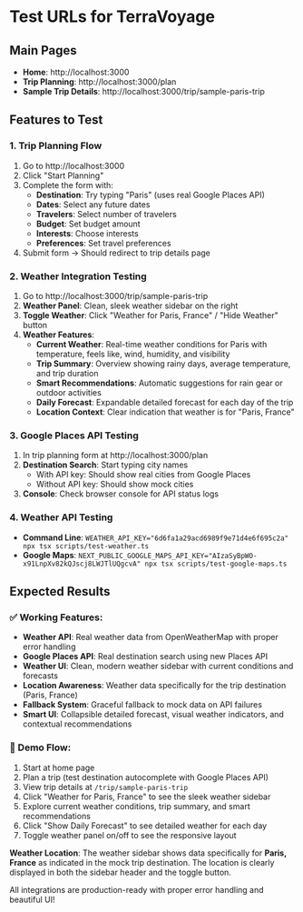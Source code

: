 # Test URLs for TerraVoyage

## Main Pages
- **Home**: http://localhost:3000
- **Trip Planning**: http://localhost:3000/plan
- **Sample Trip Details**: http://localhost:3000/trip/sample-paris-trip

## Features to Test

### 1. Trip Planning Flow
1. Go to http://localhost:3000
2. Click "Start Planning" 
3. Complete the form with:
   - **Destination**: Try typing "Paris" (uses real Google Places API)
   - **Dates**: Select any future dates
   - **Travelers**: Select number of travelers
   - **Budget**: Set budget amount
   - **Interests**: Choose interests
   - **Preferences**: Set travel preferences
4. Submit form → Should redirect to trip details page

### 2. Weather Integration Testing  
1. Go to http://localhost:3000/trip/sample-paris-trip
2. **Weather Panel**: Clean, sleek weather sidebar on the right
3. **Toggle Weather**: Click "Weather for Paris, France" / "Hide Weather" button
4. **Weather Features**:
   - **Current Weather**: Real-time weather conditions for Paris with temperature, feels like, wind, humidity, and visibility
   - **Trip Summary**: Overview showing rainy days, average temperature, and trip duration
   - **Smart Recommendations**: Automatic suggestions for rain gear or outdoor activities
   - **Daily Forecast**: Expandable detailed forecast for each day of the trip
   - **Location Context**: Clear indication that weather is for "Paris, France"

### 3. Google Places API Testing
1. In trip planning form at http://localhost:3000/plan
2. **Destination Search**: Start typing city names
   - With API key: Should show real cities from Google Places
   - Without API key: Should show mock cities
3. **Console**: Check browser console for API status logs

### 4. Weather API Testing  
- **Command Line**: `WEATHER_API_KEY="6d6fa1a29acd6989f9e71d4e6f695c2a" npx tsx scripts/test-weather.ts`
- **Google Maps**: `NEXT_PUBLIC_GOOGLE_MAPS_API_KEY="AIzaSyBpWO-x91LnpXv82kQJscj8LWJTlUQgcvA" npx tsx scripts/test-google-maps.ts`

## Expected Results

### ✅ Working Features:
- **Weather API**: Real weather data from OpenWeatherMap with proper error handling
- **Google Places API**: Real destination search using new Places API
- **Weather UI**: Clean, modern weather sidebar with current conditions and forecasts
- **Location Awareness**: Weather data specifically for the trip destination (Paris, France)
- **Fallback System**: Graceful fallback to mock data on API failures
- **Smart UI**: Collapsible detailed forecast, visual weather indicators, and contextual recommendations

### 🎯 Demo Flow:
1. Start at home page
2. Plan a trip (test destination autocomplete with Google Places API)
3. View trip details at `/trip/sample-paris-trip`
4. Click "Weather for Paris, France" to see the sleek weather sidebar
5. Explore current weather conditions, trip summary, and smart recommendations
6. Click "Show Daily Forecast" to see detailed weather for each day
7. Toggle weather panel on/off to see the responsive layout

**Weather Location**: The weather sidebar shows data specifically for **Paris, France** as indicated in the mock trip destination. The location is clearly displayed in both the sidebar header and the toggle button.

All integrations are production-ready with proper error handling and beautiful UI!